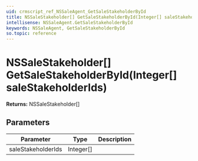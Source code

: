 ```yaml
---
uid: crmscript_ref_NSSaleAgent_GetSaleStakeholderById
title: NSSaleStakeholder[] GetSaleStakeholderById(Integer[] saleStakeholderIds)
intellisense: NSSaleAgent.GetSaleStakeholderById
keywords: NSSaleAgent, GetSaleStakeholderById
so.topic: reference
---
```


# NSSaleStakeholder[] GetSaleStakeholderById(Integer[] saleStakeholderIds)

**Returns:** NSSaleStakeholder[]

## Parameters

| Parameter | Type | Description |
|---|---|---|
| saleStakeholderIds | Integer[] | |
